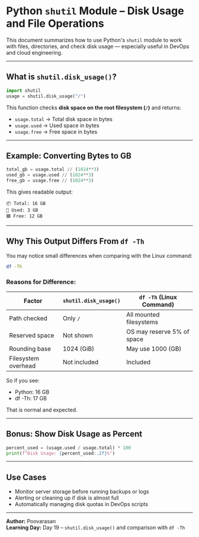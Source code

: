 
# Python `shutil` Module – Disk Usage and File Operations

This document summarizes how to use Python's `shutil` module to work with files, directories, and check disk usage — especially useful in DevOps and cloud engineering.

---

## What is `shutil.disk_usage()`?

```python
import shutil
usage = shutil.disk_usage("/")
```

This function checks **disk space on the root filesystem (`/`)** and returns:

- `usage.total` → Total disk space in bytes
- `usage.used` → Used space in bytes
- `usage.free` → Free space in bytes

---

## Example: Converting Bytes to GB

```python
total_gb = usage.total // (1024**3)
used_gb = usage.used // (1024**3)
free_gb = usage.free // (1024**3)
```

This gives readable output:

```
📦 Total: 16 GB
💾 Used: 3 GB
🟩 Free: 12 GB
```

---

## Why This Output Differs From `df -Th`

You may notice small differences when comparing with the Linux command:

```bash
df -Th
```

### Reasons for Difference:

| Factor                | `shutil.disk_usage()`           | `df -Th` (Linux Command)        |
|-----------------------|----------------------------------|---------------------------------|
| Path checked          | Only `/`                         | All mounted filesystems         |
| Reserved space        | Not shown                        | OS may reserve 5% of space      |
| Rounding base         | 1024 (GiB)                       | May use 1000 (GB)               |
| Filesystem overhead   | Not included                     | Included                        |

So if you see:
- Python: 16 GB
- df -Th: 17 GB

 That is normal and expected.

---

##  Bonus: Show Disk Usage as Percent

```python
percent_used = (usage.used / usage.total) * 100
print(f"Disk Usage: {percent_used:.2f}%")
```

---

##  Use Cases

- Monitor server storage before running backups or logs
- Alerting or cleaning up if disk is almost full
- Automatically managing disk quotas in DevOps scripts

---

 **Author:** Poovarasan  
**Learning Day:** Day 19 – `shutil.disk_usage()` and comparison with `df -Th`

